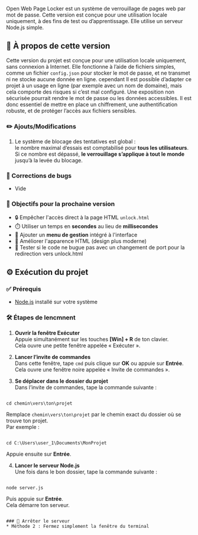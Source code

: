 Open Web Page Locker est un système de verrouillage de pages web par mot de passe.
Cette version est conçue pour une utilisation locale uniquement, à des fins de test ou d’apprentissage.
Elle utilise un serveur Node.js simple.
## 🧪 À propos de cette version
Cette version du projet est conçue pour une utilisation locale uniquement, sans connexion à Internet. Elle fonctionne à l’aide de fichiers simples, comme un fichier `config.json` pour stocker le mot de passe, et ne transmet ni ne stocke aucune donnée en ligne. cependant Il est possible d’adapter ce projet à un usage en ligne (par exemple avec un nom de domaine), mais cela comporte des risques si c’est mal configuré. Une exposition non sécurisée pourrait rendre le mot de passe ou les données accessibles. Il est donc essentiel de mettre en place un chiffrement, une authentification robuste, et de protéger l’accès aux fichiers sensibles.

### ✏️ Ajouts/Modifications
1. Le système de blocage des tentatives est global :  
le nombre maximal d’essais est comptabilisé pour **tous les utilisateurs**.  
Si ce nombre est dépassé, **le verrouillage s’applique à tout le monde** jusqu’à la levée du blocage. 



### 🐞 Corrections de bugs

* Vide

### 📌 Objectifs pour la prochaine version

- 🔒 Empêcher l'accès direct à la page HTML `unlock.html`
- ⏱️ Utiliser un temps en **secondes** au lieu de **millisecondes**
- 🧭 Ajouter un **menu de gestion** intégré à l'interface
- 🎨 Améliorer l'apparence HTML (design plus moderne)
- 🐛  Tester si le code ne bugue pas avec un changement de port pour la redirection vers unlock.html

## ⚙️ Exécution du projet


### ✅ Prérequis

- [Node.js](https://nodejs.org/) installé sur votre système

### 🛠️ Étapes de lencmnent 
1. **Ouvrir la fenêtre Exécuter**  
   Appuie simultanément sur les touches **[Win] + R** de ton clavier.  
   Cela ouvre une petite fenêtre appelée « Exécuter ».

2. **Lancer l’invite de commandes**  
   Dans cette fenêtre, tape `cmd` puis clique sur **OK** ou appuie sur **Entrée**.  
   Cela ouvre une fenêtre noire appelée « Invite de commandes ».

3. **Se déplacer dans le dossier du projet**  
   Dans l’invite de commandes, tape la commande suivante :  
```

cd chemin\vers\ton\projet

```
Remplace `chemin\vers\ton\projet` par le chemin exact du dossier où se trouve ton projet.  
Par exemple :  
```

cd C:\Users\user_1\Documents\MonProjet

```
Appuie ensuite sur **Entrée**.

4. **Lancer le serveur Node.js**  
Une fois dans le bon dossier, tape la commande suivante :  
```

node server.js

```
Puis appuie sur **Entrée**.  
Cela démarre ton serveur.
```

### 🛑 Arrêter le serveur
* Méthode 2 : Fermez simplement la fenêtre du terminal

